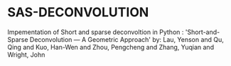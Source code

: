 # SAS-DECONVOLUTION

Impementation of Short and sparse deconvoltion in Python :
'Short-and-Sparse Deconvolution — A Geometric Approach' by: Lau, Yenson and Qu, Qing and Kuo, Han-Wen and Zhou, Pengcheng and Zhang, Yuqian and Wright, John
